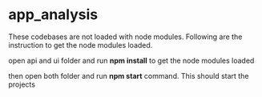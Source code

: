 # app_analysis
These codebases are not loaded with node modules. Following are the instruction to get the node modules loaded.

open api and ui folder and run **npm install** to get the node modules loaded 

then open both folder and run **npm start** command. This should start the projects
